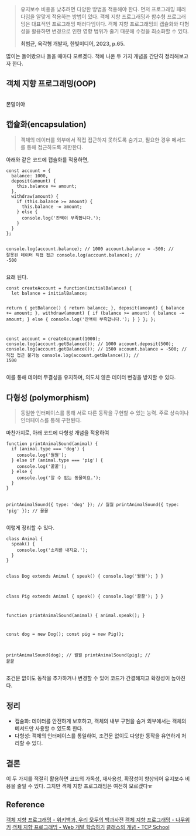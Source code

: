 <blockquote>
<p>유지보수 비용을 낮추려면 다양한 방법을 적용해야 한다. 먼저 프로그래밍 패러다임을 알맞게 적용하는 방법이 있다. 객체 지향 프로그래밍과 함수형 프로그래밍은 대표적인 프로그래밍 패러다임이다. 객체 지향 프로그래밍의 캡슐화와 다형성을 활용하면 변경으로 인한 영향 범위가 줄기 때문에 수정을 최소화할 수 있다.</p>
<p><strong>최범균, 육각형 개발자, 한빛미디어, 2023, p.65.</strong></p>
</blockquote>
<p>많이는 들어봤으나 들을 때마다 모르겠다.
책에 나온 두 가지 개념을 간단히 정리해보고자 한다.</p>
<h2 id="객체-지향-프로그래밍oop">객체 지향 프로그래밍(OOP)</h2>
<p><img alt="" src="https://velog.velcdn.com/images/coolgamja_/post/82d6abab-d857-4f7d-b679-78180c0a9c53/image.png" /><img alt="" src="https://velog.velcdn.com/images/coolgamja_/post/ae04bef6-78d4-4e0c-ad09-28753cf907ab/image.png" /><img alt="" src="https://velog.velcdn.com/images/coolgamja_/post/9caf3967-63dd-429a-b3e3-92d52b805938/image.png" /><img alt="" src="https://velog.velcdn.com/images/coolgamja_/post/4a6ba0f1-3186-468e-8aed-6d3ce619eb8b/image.png" /></p>
<p>몬말이야</p>
<h2 id="캡슐화encapsulation">캡슐화(encapsulation)</h2>
<blockquote>
<p>객체의 데이터를 외부에서 직접 접근하지 못하도록 숨기고,
필요한 경우 메서드를 통해 접근하도록 제한한다.</p>
</blockquote>
<p>아래와 같은 코드에 캡슐화를 적용하면,</p>
<pre><code class="language-javascript">const account = {
  balance: 1000,
  deposit(amount) {
    this.balance += amount;
  },
  withdraw(amount) {
    if (this.balance &gt;= amount) {
      this.balance -= amount;
    } else {
      console.log('잔액이 부족합니다.');
    }
  }
};

console.log(account.balance); // 1000
account.balance = -500; // 잘못된 데이터 직접 접근
console.log(account.balance); // -500</code></pre>
<p>요래 된다.</p>
<pre><code class="language-javascript">const createAccount = function(initialBalance) {
  let balance = initialBalance;

  return {
    getBalance() {
      return balance;
    },
    deposit(amount) {
      balance += amount;
    },
    withdraw(amount) {
      if (balance &gt;= amount) {
        balance -= amount;
      } else {
        console.log('잔액이 부족합니다.');
      }
    }
  };
};

const account = createAccount(1000);
console.log(account.getBalance()); // 1000
account.deposit(500);
console.log(account.getBalance()); // 1500
account.balance = -500; // 직접 접근 불가능
console.log(account.getBalance()); // 1500</code></pre>
<p>이를 통해 데이터 무결성을 유지하며, 의도치 않은 데이터 변경을 방지할 수 있다.</p>
<h2 id="다형성-polymorphism">다형성 (polymorphism)</h2>
<blockquote>
<p>동일한 인터페이스를 통해 서로 다른 동작을 구현할 수 있는 능력.
주로 상속이나 인터페이스를 통해 구현된다.</p>
</blockquote>
<p>마찬가지로, 아래 코드에 다형성 개념을 적용하여</p>
<pre><code class="language-javascript">function printAnimalSound(animal) {
  if (animal.type === 'dog') {
    console.log('월월');
  } else if (animal.type === 'pig') {
    console.log('꿀꿀');
  } else {
    console.log('알 수 없는 동물이요.');
  }
}

printAnimalSound({ type: 'dog' }); // 월월
printAnimalSound({ type: 'pig' }); // 꿀꿀</code></pre>
<p>이렇게 정리할 수 있다.</p>
<pre><code class="language-javascript">class Animal {
  speak() {
    console.log('소리를 내지요.');
  }
}

class Dog extends Animal {
  speak() {
    console.log('월월');
  }
}

class Pig extends Animal {
  speak() {
    console.log('꿀꿀');
  }
}

function printAnimalSound(animal) {
  animal.speak();
}

const dog = new Dog();
const pig = new Pig();

printAnimalSound(dog); // 월월
printAnimalSound(pig); // 꿀꿀</code></pre>
<p>조건문 없이도 동작을 추가하거나 변경할 수 있어 코드가 간결해지고 확장성이 높아진다.</p>
<h2 id="정리">정리</h2>
<ul>
<li>캡슐화: 데이터를 안전하게 보호하고, 객체의 내부 구현을 숨겨 외부에서는 객체의 메서드만 사용할 수 있도록 한다.</li>
<li>다형성: 객체의 인터페이스를 통일하여, 조건문 없이도 다양한 동작을 유연하게 처리할 수 있다.</li>
</ul>
<h2 id="결론">결론</h2>
<p>이 두 가지를 적절히 활용하면
코드의 가독성, 재사용성, 확장성이 향상되어 유지보수 비용을 줄일 수 있다.
그치만 객체 지향 프로그래밍은 여전히 모르겠다ㅠ</p>
<h2 id="reference">Reference</h2>
<p><a href="https://ko.wikipedia.org/wiki/%EA%B0%9D%EC%B2%B4_%EC%A7%80%ED%96%A5_%ED%94%84%EB%A1%9C%EA%B7%B8%EB%9E%98%EB%B0%8D">객체 지향 프로그래밍 - 위키백과, 우리 모두의 백과사전</a>
<a href="https://namu.wiki/w/%EA%B0%9D%EC%B2%B4%20%EC%A7%80%ED%96%A5%20%ED%94%84%EB%A1%9C%EA%B7%B8%EB%9E%98%EB%B0%8D">객체 지향 프로그래밍 - 나무위키</a>
<a href="https://developer.mozilla.org/ko/docs/Learn_web_development/Extensions/Advanced_JavaScript_objects/Object-oriented_programming">객체 지향 프로그래밍 - Web 개발 학습하기</a>
<a href="https://www.tcpschool.com/java/java_class_intro">클래스의 개념 - TCP School</a></p>